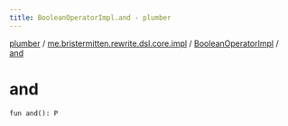 ```yaml
---
title: BooleanOperatorImpl.and - plumber
---
```


[plumber](../../index.html) / [me.bristermitten.rewrite.dsl.core.impl](../index.html) / [BooleanOperatorImpl](index.html) / [and](./and.html)

# and

`fun and(): P`